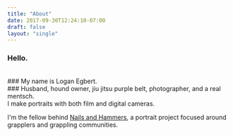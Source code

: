 ```yaml
---
title: "About"
date: 2017-09-30T12:24:10-07:00
draft: false
layout: "single"
---
```


### Hello.

<br>
### My name is Logan Egbert. 

<br>
### Husband, hound owner, jiu jitsu purple belt, photographer, and a real mentsch. 

<br>
I make portraits with both film and digital cameras. 

I'm the fellow behind [Nails and Hammers](http://nailsandhammers.net), a portrait project focused around grapplers and grappling communities.
